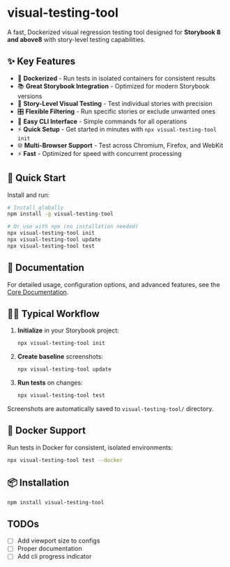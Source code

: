 # visual-testing-tool

A fast, Dockerized visual regression testing tool designed for **Storybook 8 and above8** with story-level testing capabilities.

## ✨ Key Features

- 🐳 **Dockerized** - Run tests in isolated containers for consistent results
- 📚 **Great Storybook Integration** - Optimized for modern Storybook versions
- 🎯 **Story-Level Visual Testing** - Test individual stories with precision
- 🎛️ **Flexible Filtering** - Run specific stories or exclude unwanted ones
- 🚀 **Easy CLI Interface** - Simple commands for all operations
- ⚡ **Quick Setup** - Get started in minutes with `npx visual-testing-tool init`
- 🌐 **Multi-Browser Support** - Test across Chromium, Firefox, and WebKit
- ⚡ **Fast** - Optimized for speed with concurrent processing

## 🚀 Quick Start

Install and run:

```bash
# Install globally
npm install -g visual-testing-tool

# Or use with npx (no installation needed)
npx visual-testing-tool init
npx visual-testing-tool update
npx visual-testing-tool test
```

## 📖 Documentation

For detailed usage, configuration options, and advanced features, see the [Core Documentation](./packages/core/README.md).

## 🏃‍♂️ Typical Workflow

1. **Initialize** in your Storybook project:
   ```bash
   npx visual-testing-tool init
   ```

2. **Create baseline** screenshots:
   ```bash
   npx visual-testing-tool update
   ```

3. **Run tests** on changes:
   ```bash
   npx visual-testing-tool test
   ```

Screenshots are automatically saved to `visual-testing-tool/` directory.

## 🐳 Docker Support

Run tests in Docker for consistent, isolated environments:

```bash
npx visual-testing-tool test --docker
```

## 📦 Installation

```bash
npm install visual-testing-tool
```

## TODOs
- [ ] Add viewport size to configs
- [ ] Proper documentation
- [ ] Add cli progress indicator
